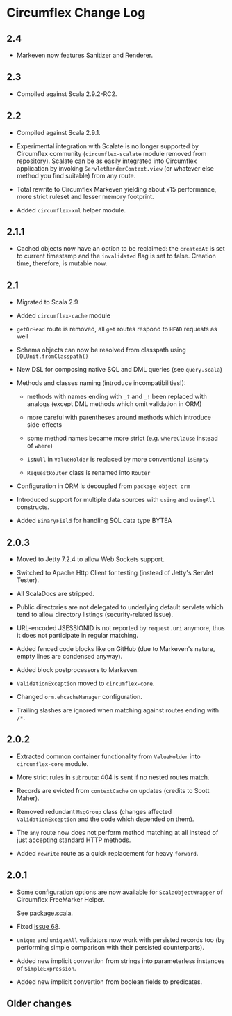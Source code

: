 # Circumflex Change Log

## 2.4

* Markeven now features Sanitizer and Renderer.

## 2.3

* Compiled against Scala 2.9.2-RC2.

## 2.2

* Compiled against Scala 2.9.1.

* Experimental integration with Scalate is no longer supported by Circumflex community
  (`circumflex-scalate` module removed from repository). Scalate can be as easily
  integrated into Circumflex application by invoking `ServletRenderContext.view`
  (or whatever else method you find suitable) from any route.

* Total rewrite to Circumflex Markeven yielding about x15 performance, more strict
  ruleset and lesser memory footprint.

* Added `circumflex-xml` helper module.

## 2.1.1

* Cached objects now have an option to be reclaimed: the `createdAt` is set to
  current timestamp and the `invalidated` flag is set to false. Creation time,
  therefore, is mutable now.

## 2.1

* Migrated to Scala 2.9

* Added `circumflex-cache` module

* `getOrHead` route is removed, all `get` routes respond to `HEAD` requests as well

* Schema objects can now be resolved from classpath using `DDLUnit.fromClasspath()`

* New DSL for composing native SQL and DML queries (see `query.scala`)

* Methods and classes naming (introduce incompatibilities!):

  * methods with names ending with `_?` and `_!` been replaced with analogs
    (except DML methods which omit validation in ORM)

  * more careful with parentheses around methods which introduce side-effects

  * some method names became more strict (e.g. `whereClause` instead of `where`)

  * `isNull` in `ValueHolder` is replaced by more conventional `isEmpty`

  * `RequestRouter` class is renamed into `Router`

* Configuration in ORM is decoupled from `package object orm`

* Introduced support for multiple data sources with `using` and `usingAll`
  constructs.

* Added `BinaryField` for handling SQL data type BYTEA

## 2.0.3

* Moved to Jetty 7.2.4 to allow Web Sockets support.

* Switched to Apache Http Client for testing (instead of Jetty's Servlet Tester).

* All ScalaDocs are stripped.

* Public directories are not delegated to underlying default servlets which
  tend to allow directory listings (security-related issue).

* URL-encoded JSESSIONID is not reported by `request.uri` anymore, thus it does not
  participate in regular matching.

* Added fenced code blocks like on GitHub (due to Markeven's nature, empty lines are
  condensed anyway).

* Added block postprocessors to Markeven.

* `ValidationException` moved to `circumflex-core`.

* Changed `orm.ehcacheManager` configuration.

* Trailing slashes are ignored when matching against routes ending with `/*`.

## 2.0.2

* Extracted common container functionality from `ValueHolder` into `circumflex-core`
  module.

* More strict rules in `subroute`: 404 is sent if no nested routes match.

* Records are evicted from `contextCache` on updates (credits to Scott Maher).

* Removed redundant `MsgGroup` class (changes affected `ValidationException` and
  the code which depended on them).

* The `any` route now does not perform method matching at all instead of just accepting
  standard HTTP methods.

* Added `rewrite` route as a quick replacement for heavy `forward`.

## 2.0.1

* Some configuration options are now available for `ScalaObjectWrapper` of
  Circumflex FreeMarker Helper.

  See [package.scala](http://circumflex.ru/api/2.0.1/circumflex-ftl/package.scala).

* Fixed [issue 68](https://github.com/inca/circumflex/issues#issue/68).

* `unique` and `uniqueAll` validators now work with persisted records too
  (by performing simple comparison with their persisted counterparts).

* Added new implicit convertion from strings into parameterless instances of
  `SimpleExpression`.

* Added new implicit convertion from boolean fields to predicates.

## Older changes

